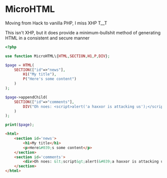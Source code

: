 MicroHTML
=========

Moving from Hack to vanilla PHP, I miss XHP T\_\_T

This isn't XHP, but it does provide a minimum-bullshit method of generating HTML in a consistent and secure manner

```php
<?php

use function MicroHTML\{HTML,SECTION,H1,P,DIV};

$page = HTML(
	SECTION(["id"=>"news"],
		H1("My title"),
		P("Here's some content")
	)
);

$page->appendChild(
	SECTION(["id"=>"comments"],
		DIV("Oh noes: <script>alert('a haxxor is attacking us');</script>")
	)
);

print($page);
```

```html
<html>
	<section id='news'>
		<h1>My title</h1>
		<p>Here&#039;s some content</p>
	</section>
	<section id='comments'>
		<div>Oh noes: &lt;script&gt;alert(&#039;a haxxor is attacking us&#039;);&lt;/script&gt;</div>
	</section>
</html>
```

